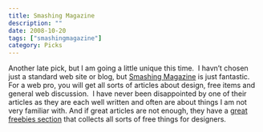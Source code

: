 ```yaml
---
title: Smashing Magazine
description: ""
date: 2008-10-20
tags: ["smashingmagazine"]
category: Picks
---
```



<p>Another late pick, but I am going a little unique this time.&nbsp; I havn’t chosen just a standard web site or blog, but <a href="https://web.archive.org/web/20131211105408/http://www.smashingmagazine.com/">Smashing Magazine</a> is just fantastic. For a web pro, you will get all sorts of articles about design, free items and general web discussion.&nbsp; I have never been disappointed by one of their articles as they are each well written and often are about things I am not very familiar with. And if great articles are not enough, they have a <a href="https://web.archive.org/web/20131211105408/http://www.smashingmagazine.com/smashing-freebies/">great freebies section</a> that collects all sorts of free things for designers.</p>
